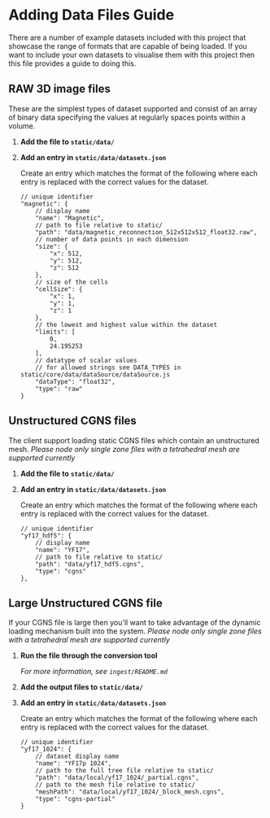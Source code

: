 # Adding Data Files Guide

There are a number of example datasets included with this project that showcase the range of formats that are capable of being loaded. If you want to include your own datasets to visualise them with this project then this file provides a guide to doing this.

## RAW 3D image files

These are the simplest types of dataset supported and consist of an array of binary data specifying the values at regularly spaces points within a volume.

1. **Add the file to `static/data/`**
2. **Add an entry in `static/data/datasets.json`**

    Create an entry which matches the format of the following where each entry is replaced with the correct values for the dataset.

    ```json5
    // unique identifier
    "magnetic": {
        // display name
		"name": "Magnetic",
        // path to file relative to static/
		"path": "data/magnetic_reconnection_512x512x512_float32.raw",
		// number of data points in each dimension
        "size": {
			"x": 512,
			"y": 512,
			"z": 512
		},
        // size of the cells 
		"cellSize": {
			"x": 1,
			"y": 1,
			"z": 1
		},
        // the lowest and highest value within the dataset
		"limits": [
			0,
			24.195253
		],
        // datatype of scalar values
        // for allowed strings see DATA_TYPES in static/core/data/dataSource/dataSource.js
		"dataType": "float32",
		"type": "raw"
	}
    ```

## Unstructured CGNS files

The client support loading static CGNS files which contain an unstructured mesh. *Please node only single zone files with a tetrahedral mesh are supported currently*

1. **Add the file to `static/data/`**
2. **Add an entry in `static/data/datasets.json`**

    Create an entry which matches the format of the following where each entry is replaced with the correct values for the dataset.

    ```json5
    // unique identifier
    "yf17_hdf5": {
        // display name
		"name": "YF17",
        // path to file relative to static/
		"path": "data/yf17_hdf5.cgns",
		"type": "cgns"
	},
    ```


## Large Unstructured CGNS file

If your CGNS file is large then you'll want to take advantage of the dynamic loading mechanism built into the system. *Please node only single zone files with a tetrahedral mesh are supported currently*

1. **Run the file through the conversion tool**

    *For more information, see `ingest/README.md`*

2. **Add the output files to `static/data/`**
3. **Add an entry in `static/data/datasets.json`**

    Create an entry which matches the format of the following where each entry is replaced with the correct values for the dataset.

    ```json5
    // unique identifier
    "yf17_1024": {
		// dataset display name
        "name": "YF17p 1024",
        // path to the full tree file relative to static/
		"path": "data/local/yf17_1024/_partial.cgns",
        // path to the mesh file relative to static/
		"meshPath": "data/local/yf17_1024/_block_mesh.cgns", 
		"type": "cgns-partial"
	}
    ```



